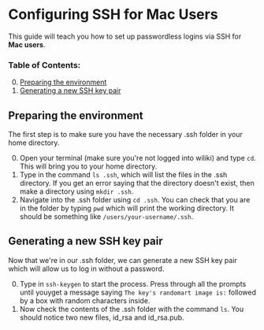 # Configuring SSH for Mac Users
This guide will teach you how to set up passwordless logins via SSH for **Mac users**.

### Table of Contents:
0. [Preparing the environment](#preparing-the-environment)
0. [Generating a new SSH key pair](#generating-a-new-ssh-key-pair)

## Preparing the environment
The first step is to make sure you have the necessary .ssh folder in your home directory.

0. Open your terminal (make sure you're not logged into wiliki) and type `cd`. This will bring you to your home directory.
0. Type in the command `ls .ssh`, which will list the files in the .ssh directory. If you get an error saying that the directory doesn't exist, then make a directory using `mkdir .ssh`.
0. Navigate into the .ssh folder using `cd .ssh`. You can check that you are in the folder by typing `pwd` which will print the working directory. It should be something like `/users/your-username/.ssh`.

## Generating a new SSH key pair
Now that we're in our .ssh folder, we can generate a new SSH key pair which will allow us to log in without a password.

0. Type in `ssh-keygen` to start the process. Press <enter> through all the prompts until youyget a message saying `The key's randomart image is:` followed by a box with random characters inside.
0. Now check the contents of the .ssh folder with the command `ls`. You should notice two new files, id_rsa and id_rsa.pub.